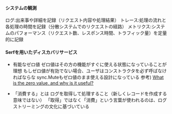 #### システムの観測
ログ:出来事や詳細を記録（リクエスト内容や処理結果）
トレース:処理の流れと各処理の時間を記録（分散システムでのリクエストの経路）
メトリクス:システムのパフォーマンス（リクエスト数、レスポンス時間、トラフィック量）を定量的に記録

#### Serfを用いたディスカバリサービス
- 有能なゼロ値
ゼロ値はその方の機能がすぐに使える状態になっていることが理想
もしゼロ値が有効でない場合、ユーザはコンストラクタを必ず呼ばなければならな
sync.Muteもゼロ値のまま使える設計になっている
参考) [What is the zero value, and why is it useful?](https://dave.cheney.net/2013/01/19/what-is-the-zero-value-and-why-is-it-useful)

- 「消費する」とは
ログを取得して処理すること（新しくレコードを作成する意味ではない）
「取得」ではなく「消費」という言葉が使われるのは、ログストリーミングの文化に基づいている
